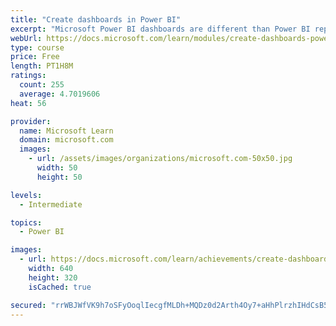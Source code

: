 ```yaml
---
title: "Create dashboards in Power BI"
excerpt: "Microsoft Power BI dashboards are different than Power BI reports. Dashboards allow report consumers to create a single artifact of directed data that is personalized just for them.  Dashboards can be comprised of pinned visuals that are taken from different reports. Where a Power BI report uses data from a single dataset, a Power BI dashboard can contain visuals from different datasets."
webUrl: https://docs.microsoft.com/learn/modules/create-dashboards-power-bi/
type: course
price: Free
length: PT1H8M
ratings:
  count: 255
  average: 4.7019606
heat: 56

provider:
  name: Microsoft Learn
  domain: microsoft.com
  images:
    - url: /assets/images/organizations/microsoft.com-50x50.jpg
      width: 50
      height: 50

levels:
  - Intermediate

topics:
  - Power BI

images:
  - url: https://docs.microsoft.com/learn/achievements/create-dashboards-power-bi-social.png
    width: 640
    height: 320
    isCached: true

secured: "rrWBJWfVK9h7oSFyOoqlIecgfMLDh+MQDz0d2Arth4Oy7+aHhPlrzhIHdCsB5JFgD9Tr7Ah2n6oDHen6E7nMFzHX1nSucR67LiW8CtUG+vztcl5jUPmSyNgYbF1A3x3XZHOKZge+JLD23MFHeSscCEFERir4mvjVar9KL+W971IY8ZgjYZ6bL7JQT/+niP8lBkUXdbxxtEyRhvKfspTG5RYoEsgiB0XDXiLoZxT39I29KJhCs0QkuFusrvln6aJJCNm2au3GFMGgKB9HlPz7oDqSe/K8xEuiK2NluLWFvlLwACqfJZIpc7S0Bg0gwE2QzQk9rvsnDkG7dJRWW897GrX2ijY5ce7I4JGRobIm9IBC/QLOx59kV3ubhm7H6zlsq6jpLyITIZXX47L8Cxcuv8ouH4RWsCx5JNQB9B6GF7Q=;ZU2keLyTTyFbGIHZPVxJRQ=="
---
```


